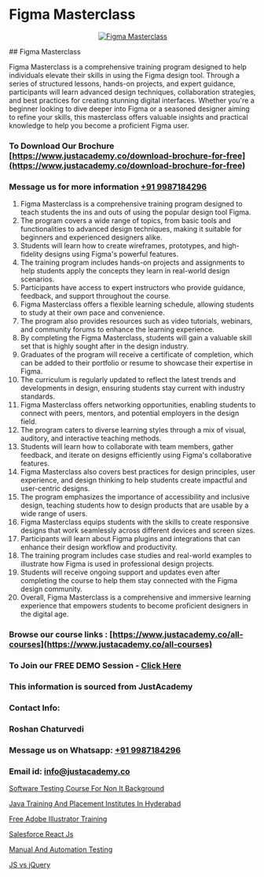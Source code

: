 # Figma Masterclass

<p align="center">
  <a href="https://justacademy.co/course-detail/figma-training">
    <img src="https://justacademy.co/storage2/course_image/1677062509_course_image.webp" alt="Figma Masterclass">
  </a>
</p>
## Figma Masterclass

Figma Masterclass is a comprehensive training program designed to help individuals elevate their skills in using the Figma design tool. Through a series of structured lessons, hands-on projects, and expert guidance, participants will learn advanced design techniques, collaboration strategies, and best practices for creating stunning digital interfaces. Whether you're a beginner looking to dive deeper into Figma or a seasoned designer aiming to refine your skills, this masterclass offers valuable insights and practical knowledge to help you become a proficient Figma user.
### To Download Our Brochure [https://www.justacademy.co/download-brochure-for-free](https://www.justacademy.co/download-brochure-for-free)
### Message us for more information [+91 9987184296](https://api.whatsapp.com/send?phone=919987184296)
1) Figma Masterclass is a comprehensive training program designed to teach students the ins and outs of using the popular design tool Figma.
2) The program covers a wide range of topics, from basic tools and functionalities to advanced design techniques, making it suitable for beginners and experienced designers alike.
3) Students will learn how to create wireframes, prototypes, and high-fidelity designs using Figma's powerful features.
4) The training program includes hands-on projects and assignments to help students apply the concepts they learn in real-world design scenarios.
5) Participants have access to expert instructors who provide guidance, feedback, and support throughout the course.
6) Figma Masterclass offers a flexible learning schedule, allowing students to study at their own pace and convenience.
7) The program also provides resources such as video tutorials, webinars, and community forums to enhance the learning experience.
8) By completing the Figma Masterclass, students will gain a valuable skill set that is highly sought after in the design industry.
9) Graduates of the program will receive a certificate of completion, which can be added to their portfolio or resume to showcase their expertise in Figma.
10) The curriculum is regularly updated to reflect the latest trends and developments in design, ensuring students stay current with industry standards.
11) Figma Masterclass offers networking opportunities, enabling students to connect with peers, mentors, and potential employers in the design field.
12) The program caters to diverse learning styles through a mix of visual, auditory, and interactive teaching methods.
13) Students will learn how to collaborate with team members, gather feedback, and iterate on designs efficiently using Figma's collaborative features.
14) Figma Masterclass also covers best practices for design principles, user experience, and design thinking to help students create impactful and user-centric designs.
15) The program emphasizes the importance of accessibility and inclusive design, teaching students how to design products that are usable by a wide range of users.
16) Figma Masterclass equips students with the skills to create responsive designs that work seamlessly across different devices and screen sizes.
17) Participants will learn about Figma plugins and integrations that can enhance their design workflow and productivity.
18) The training program includes case studies and real-world examples to illustrate how Figma is used in professional design projects.
19) Students will receive ongoing support and updates even after completing the course to help them stay connected with the Figma design community.
20) Overall, Figma Masterclass is a comprehensive and immersive learning experience that empowers students to become proficient designers in the digital age.

### Browse our course links : [https://www.justacademy.co/all-courses](https://www.justacademy.co/all-courses) 
### To Join our FREE DEMO Session - [Click Here](https://www.justacademy.co/register-for-course-demo)


### This information is sourced from JustAcademy
### Contact Info:
### Roshan Chaturvedi
### Message us on Whatsapp: [+91 9987184296](https://api.whatsapp.com/send?phone=919987184296)
### Email id: [info@justacademy.co](mailto:info@justacademy.co)
                
[Software Testing Course For Non It Background](https://www.linkedin.com/pulse/software-testing-course-non-background-justacademy-coimbatore-uuuje?trackingId=%2BGw6W2tOxSUztMYmwLOeUg%3D%3D&lipi=urn%3Ali%3Apage%3Ad_flagship3_company_admin%3BQ21fTVlsQ6eRatiOukp9mA%3D%3D)

[Java Training And Placement Institutes In Hyderabad](https://www.linkedin.com/pulse/java-training-placement-institutes-hyderabad-justacademy-san-jose-npebe?trackingId=ENQnYmkcGJqCBpYxImhlgQ%3D%3D&lipi=urn%3Ali%3Apage%3Ad_flagship3_company_admin%3BEWeMkO%2BuSGSAlnCbMCSomw%3D%3D)

[Free Adobe Illustrator Training](https://medium.com/@akanshapatil/free-adobe-illustrator-training-6a7ed9874320)

[Salesforce React Js](https://medium.com/@shivamja27/salesforce-react-js-8da495059722)

[Manual And Automation Testing](https://justacademyin.github.io/justacademy/manual-and-automation-testing)

[JS vs jQuery](https://justacademyin.github.io/justacademy/js-vs-jquery)

